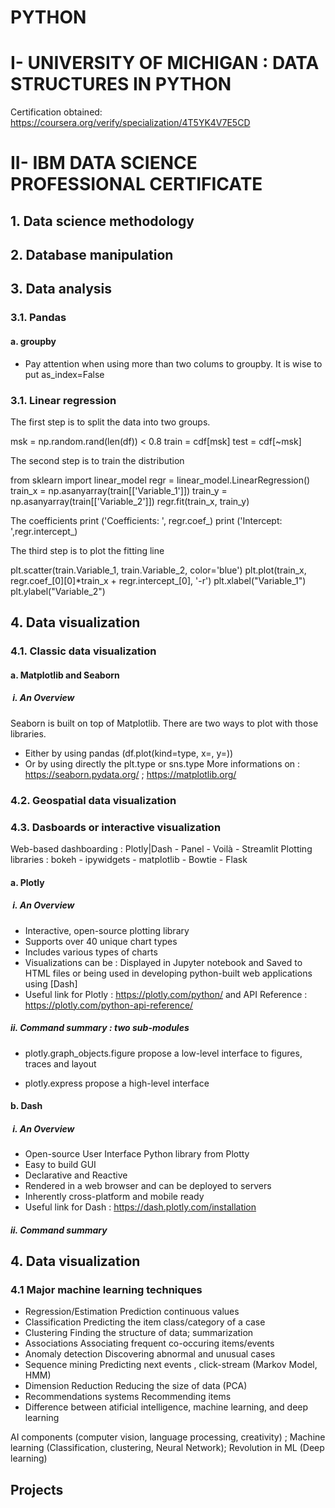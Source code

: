 # PYTHON

# I- UNIVERSITY OF MICHIGAN : DATA STRUCTURES IN PYTHON

Certification obtained: https://coursera.org/verify/specialization/4T5YK4V7E5CD
# II- IBM DATA SCIENCE PROFESSIONAL CERTIFICATE

## 1. Data science methodology

## 2. Database manipulation 

## 3. Data analysis
### 3.1. Pandas
#### a. groupby 
- Pay attention when using more than two colums to groupby. It is wise to put as_index=False


### 3.1. Linear regression
The first step is to split the data into two groups.

msk = np.random.rand(len(df)) < 0.8
train = cdf[msk]
test = cdf[~msk]

The second step is to train the distribution

from sklearn import linear_model
regr = linear_model.LinearRegression()
train_x = np.asanyarray(train[['Variable_1']])
train_y = np.asanyarray(train[['Variable_2']])
regr.fit(train_x, train_y)

The coefficients
print ('Coefficients: ', regr.coef_)
print ('Intercept: ',regr.intercept_)

The third step is to plot the fitting line

plt.scatter(train.Variable_1, train.Variable_2,  color='blue')
plt.plot(train_x, regr.coef_[0][0]*train_x + regr.intercept_[0], '-r')
plt.xlabel("Variable_1")
plt.ylabel("Variable_2")

## 4. Data visualization 

### 4.1. Classic data visualization

#### a. Matplotlib and Seaborn 
#####  i. An Overview
Seaborn is built on top of Matplotlib. There are two ways to plot with those libraries. 
- Either by using pandas (df.plot(kind=type, x=, y=))
- Or by using directly the plt.type or sns.type
More informations on : https://seaborn.pydata.org/ ; https://matplotlib.org/ 

### 4.2. Geospatial data visualization

### 4.3. Dasboards or interactive visualization
Web-based dashboarding : Plotly|Dash - Panel - Voilà - Streamlit
Plotting libraries : bokeh - ipywidgets - matplotlib - Bowtie - Flask

#### a. Plotly
#####  i. An Overview
- Interactive, open-source plotting library
- Supports over 40 unique chart types
- Includes various types of charts
- Visualizations can be :
    Displayed in Jupyter notebook and Saved to HTML files or being used in developing python-built web applications using [Dash]
- Useful link for Plotly : https://plotly.com/python/ and API Reference : https://plotly.com/python-api-reference/
##### ii. Command summary : two sub-modules
- plotly.graph_objects.figure propose a low-level interface to figures, traces and layout
  
- plotly.express propose a high-level interface
  
#### b. Dash 
#####  i. An Overview
- Open-source User Interface Python library from Plotty
- Easy to build GUI
- Declarative and Reactive
- Rendered in a web browser and can be deployed to servers
- Inherently cross-platform and mobile ready
- Useful link for Dash : https://dash.plotly.com/installation
##### ii. Command summary

## 4. Data visualization 
### 4.1 Major machine learning techniques
- Regression/Estimation
Prediction continuous values
- Classification
Predicting the item class/category of a case
- Clustering
Finding the structure of data; summarization
- Associations
Associating frequent co-occuring items/events
- Anomaly detection
Discovering abnormal and unusual cases
- Sequence mining
Predicting next events , click-stream (Markov Model, HMM)
- Dimension Reduction
Reducing the size of data (PCA)
- Recommendations systems
Recommending items
- Difference between atificial intelligence, machine learning, and deep learning
      
AI components (computer vision, language processing, creativity) ; Machine learning (Classification, clustering, Neural Network); Revolution in ML (Deep learning)

## Projects
